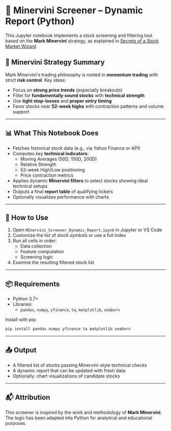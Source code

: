 
# 🚀 Minervini Screener – Dynamic Report (Python)

This Jupyter notebook implements a stock screening and filtering tool based on the **Mark Minervini** strategy, as explained in [Secrets of a Stock Market Wizard](https://www.stockopedia.com/academy/articles/secrets-stock-market-wizard-minervini/).

## 🧠 Minervini Strategy Summary

Mark Minervini's trading philosophy is rooted in **momentum trading** with strict **risk control**. Key ideas:
- Focus on **strong price trends** (especially breakouts)
- Filter for **fundamentally sound stocks** with **technical strength**
- Use **tight stop-losses** and **proper entry timing**
- Favor stocks near **52-week highs** with contraction patterns and volume support

---

## 📊 What This Notebook Does

- Fetches historical stock data (e.g., via Yahoo Finance or API)
- Computes key **technical indicators**:
  - Moving Averages (50D, 150D, 200D)
  - Relative Strength
  - 52-week High/Low positioning
  - Price contraction metrics
- Applies dynamic **Minervini filters** to select stocks showing ideal technical setups
- Outputs a final **report table** of qualifying tickers
- Optionally visualizes performance with charts

---

## 🔧 How to Use

1. Open `MInervini_Screener_Dynamic_Report.ipynb` in Jupyter or VS Code
2. Customize the list of stock symbols or use a full index
3. Run all cells in order:
   - Data collection
   - Feature computation
   - Screening logic
4. Examine the resulting filtered stock list

---

## 📦 Requirements

- Python 3.7+
- Libraries:
  - `pandas`, `numpy`, `yfinance`, `ta`, `matplotlib`, `seaborn`

Install with pip:
```bash
pip install pandas numpy yfinance ta matplotlib seaborn
```

---

## 📤 Output

- A filtered list of stocks passing Minervini-style technical checks
- A dynamic report that can be updated with fresh data
- Optionally: chart visualizations of candidate stocks

---

## 📬 Attribution

This screener is inspired by the work and methodology of **Mark Minervini**. The logic has been adapted into Python for analytical and educational purposes.
